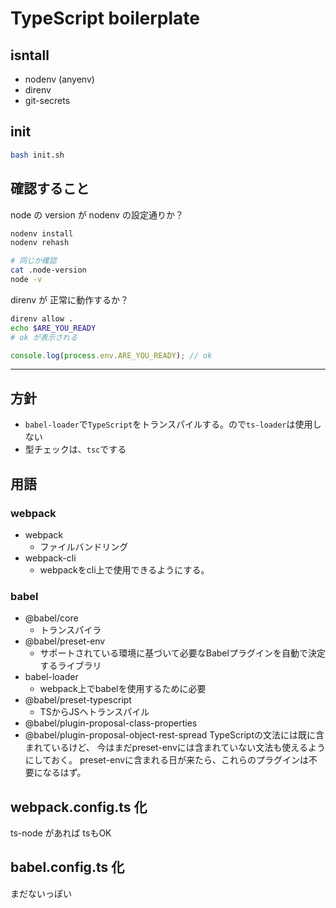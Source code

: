 # TypeScript boilerplate

## isntall
- nodenv (anyenv)
- direnv
- git-secrets

## init
```bash
bash init.sh
```

## 確認すること

node の version が nodenv の設定通りか？
```bash
nodenv install
nodenv rehash

# 同じか確認
cat .node-version
node -v
```

direnv が 正常に動作するか？
```bash
direnv allow .
echo $ARE_YOU_READY
# ok が表示される
```

```ts
console.log(process.env.ARE_YOU_READY); // ok
```


---

## 方針
- `babel-loader`で`TypeScript`をトランスパイルする。ので`ts-loader`は使用しない
- 型チェックは、`tsc`でする

## 用語

### webpack
- webpack
    - ファイルバンドリング
- webpack-cli
    - webpackをcli上で使用できるようにする。

### babel
- @babel/core
    - トランスパイラ
- @babel/preset-env
    - サポートされている環境に基づいて必要なBabelプラグインを自動で決定するライブラリ
- babel-loader
    - webpack上でbabelを使用するために必要
- @babel/preset-typescript
    - TSからJSへトランスパイル
- @babel/plugin-proposal-class-properties
- @babel/plugin-proposal-object-rest-spread
TypeScriptの文法には既に含まれているけど、
今はまだpreset-envには含まれていない文法も使えるようにしておく。
preset-envに含まれる日が来たら、これらのプラグインは不要になるはず。

## webpack.config.ts 化
ts-node があれば tsもOK

## babel.config.ts 化
まだないっぽい
